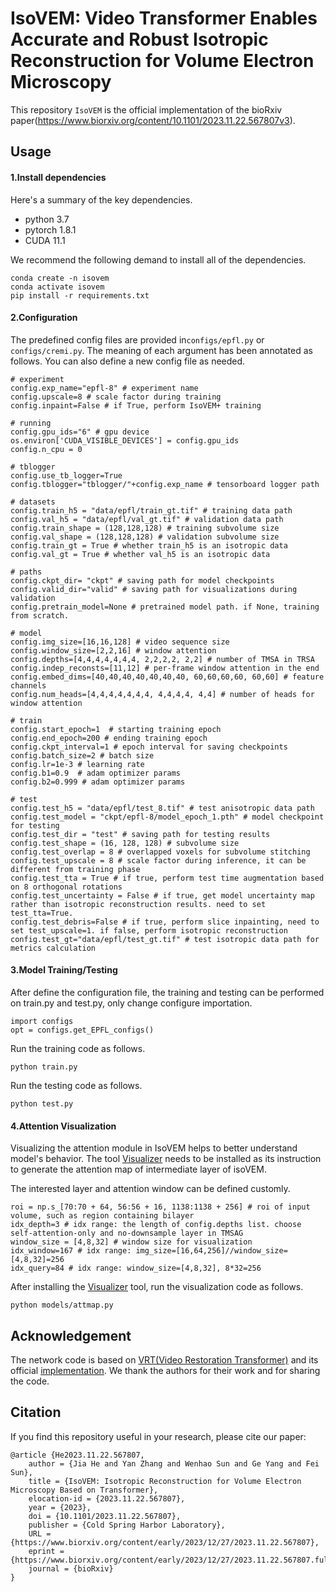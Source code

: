 # IsoVEM: Video Transformer Enables Accurate and Robust Isotropic Reconstruction for Volume Electron Microscopy

This repository `IsoVEM` is the official implementation of the bioRxiv paper(https://www.biorxiv.org/content/10.1101/2023.11.22.567807v3).

## Usage

#### 1.Install dependencies

Here's a summary of the key dependencies.

- python 3.7
- pytorch 1.8.1
- CUDA 11.1

We recommend the following demand to install all of the dependencies.

```
conda create -n isovem
conda activate isovem
pip install -r requirements.txt
```

#### 2.Configuration

The predefined config files are provided in`configs/epfl.py` or  `configs/cremi.py`. The meaning of each argument has been annotated as follows. You can also define a new config file as needed. 

```
# experiment
config.exp_name="epfl-8" # experiment name
config.upscale=8 # scale factor during training
config.inpaint=False # if True, perform IsoVEM+ training

# running
config.gpu_ids="6" # gpu device
os.environ['CUDA_VISIBLE_DEVICES'] = config.gpu_ids
config.n_cpu = 0

# tblogger
config.use_tb_logger=True
config.tblogger="tblogger/"+config.exp_name # tensorboard logger path

# datasets
config.train_h5 = "data/epfl/train_gt.tif" # training data path
config.val_h5 = "data/epfl/val_gt.tif" # validation data path
config.train_shape = (128,128,128) # training subvolume size
config.val_shape = (128,128,128) # validation subvolume size
config.train_gt = True # whether train_h5 is an isotropic data
config.val_gt = True # whether val_h5 is an isotropic data

# paths
config.ckpt_dir= "ckpt" # saving path for model checkpoints
config.valid_dir="valid" # saving path for visualizations during validation
config.pretrain_model=None # pretrained model path. if None, training from scratch.

# model
config.img_size=[16,16,128] # video sequence size
config.window_size=[2,2,16] # window attention
config.depths=[4,4,4,4,4,4,4, 2,2,2,2, 2,2] # number of TMSA in TRSA
config.indep_reconsts=[11,12] # per-frame window attention in the end
config.embed_dims=[40,40,40,40,40,40,40, 60,60,60,60, 60,60] # feature channels
config.num_heads=[4,4,4,4,4,4,4, 4,4,4,4, 4,4] # number of heads for window attention

# train
config.start_epoch=1  # starting training epoch
config.end_epoch=200 # ending training epoch
config.ckpt_interval=1 # epoch interval for saving checkpoints
config.batch_size=2 # batch size
config.lr=1e-3 # learning rate
config.b1=0.9  # adam optimizer params
config.b2=0.999 # adam optimizer params

# test
config.test_h5 = "data/epfl/test_8.tif" # test anisotropic data path
config.test_model = "ckpt/epfl-8/model_epoch_1.pth" # model checkpoint for testing
config.test_dir = "test" # saving path for testing results
config.test_shape = (16, 128, 128) # subvolume size
config.test_overlap = 8 # overlapped voxels for subvolume stitching
config.test_upscale = 8 # scale factor during inference, it can be different from training phase
config.test_tta = True # if true, perform test time augmentation based on 8 orthogonal rotations
config.test_uncertainty = False # if true, get model uncertainty map rather than isotropic reconstruction results. need to set test_tta=True.
config.test_debris=False # if true, perform slice inpainting, need to set test_upscale=1. if false, perform isotropic reconstruction
config.test_gt="data/epfl/test_gt.tif" # test isotropic data path for metrics calculation
```

#### 3.Model Training/Testing

After define the configuration file, the training and testing can be performed on  train.py  and test.py, only change configure importation.

```
import configs
opt = configs.get_EPFL_configs()
```

Run the training code as follows.

```
python train.py 
```

Run the testing code as follows.

```
python test.py 
```

#### 4.Attention Visualization

Visualizing the attention module in IsoVEM helps to better understand model's behavior. The tool [Visualizer](https://github.com/luo3300612/Visualizer) needs to be installed as its instruction to generate the attention map of intermediate layer of isoVEM. 

The interested layer and attention window can be defined customly.

```
roi = np.s_[70:70 + 64, 56:56 + 16, 1138:1138 + 256] # roi of input volume, such as region containing bilayer
idx_depth=3 # idx range: the length of config.depths list. choose self-attention-only and no-downsample layer in TMSAG
window_size = [4,8,32] # window size for visualization
idx_window=167 # idx range: img_size=[16,64,256]//window_size=[4,8,32]=256
idx_query=84 # idx range: window_size=[4,8,32], 8*32=256
```

After installing the [Visualizer](https://github.com/luo3300612/Visualizer) tool, run the visualization code as follows.

```
python models/attmap.py 
```

## Acknowledgement

The network code is based on [VRT(Video Restoration Transformer)](https://arxiv.org/abs/2201.12288) and its official [implementation](https://github.com/JingyunLiang/VRT/tree/main). We thank the authors for their work and for sharing the code.

## Citation

If you find this repository useful in your research, please cite our paper:

```
@article {He2023.11.22.567807,
	author = {Jia He and Yan Zhang and Wenhao Sun and Ge Yang and Fei Sun},
	title = {IsoVEM: Isotropic Reconstruction for Volume Electron Microscopy Based on Transformer},
	elocation-id = {2023.11.22.567807},
	year = {2023},
	doi = {10.1101/2023.11.22.567807},
	publisher = {Cold Spring Harbor Laboratory},
	URL = {https://www.biorxiv.org/content/early/2023/12/27/2023.11.22.567807},
	eprint = {https://www.biorxiv.org/content/early/2023/12/27/2023.11.22.567807.full.pdf},
	journal = {bioRxiv}
}
```
